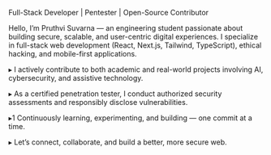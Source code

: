 Full-Stack Developer | Pentester | Open-Source Contributor

Hello, I’m Pruthvi Suvarna — an engineering student passionate about building secure, scalable, and user-centric digital experiences. I specialize in full-stack web development (React, Next.js, Tailwind, TypeScript), ethical hacking, and mobile-first applications.

▸ I actively contribute to both academic and real-world projects involving AI, cybersecurity, and assistive technology.

▸ As a certified penetration tester, I conduct authorized security assessments and responsibly disclose vulnerabilities.

▸1 Continuously learning, experimenting, and building — one commit at a time.


▸ Let’s connect, collaborate, and build a better, more secure web.